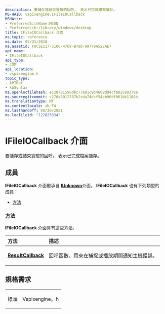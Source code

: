 ```yaml
---
description: 要儲存或結束實驗的回呼。 表示已完成檔案儲存。
MS-HAID: vspixengine.IFileIOCallback
MSHAttr:
- PreferredSiteName:MSDN
- PreferredLib:/library/windows/desktop
title: IFileIOCallback 介面
ms.topic: reference
ms.date: 05/31/2018
ms.assetid: F9C5E117-310C-4769-B78D-9A779A52EAE7
api_name:
- IFileIOCallback
api_type:
- COM
api_location:
- vspixengine.h
topic_type:
- APIRef
- kbSyntax
ms.openlocfilehash: ec20781596dbc77a01c9b4609dd4cfa02589379a
ms.sourcegitcommit: c276a8912787b2cda74dcf54eb96df961bb1188b
ms.translationtype: MT
ms.contentlocale: zh-TW
ms.lasthandoff: 08/20/2021
ms.locfileid: "122625834"
---
```

# <a name="span-idvspixengineifileiocallbackspanifileiocallback-interface"></a><span id="vspixengine.ifileiocallback"></span>IFileIOCallback 介面

要儲存或結束實驗的回呼。 表示已完成檔案儲存。

## <a name="members"></a>成員

**IFileIOCallback** 介面繼承自 [**IUnknown**](/windows/desktop/api/unknwn/nn-unknwn-iunknown)介面。 **IFileIOCallback** 也有下列類型的成員：

-   [方法](#methods)

### <a name="span-idmethodsspanmethods"></a><span id="methods"></span>方法

**IFileIOCallback** 介面具有這些方法。

<table><colgroup><col  /><col  /></colgroup><thead><tr class="header"><th style="text-align: left;">方法</th><th style="text-align: left;">描述</th></tr></thead><tbody><tr class="odd"><td style="text-align: left;"><a href="/windows/desktop/direct3dtools/ifileiocallback-resultcallback-dword"><strong>ResultCallback</strong></a></td><td style="text-align: left;"><p>回呼函數，用來在捕捉或播放期間通知主機錯誤。</p></td></tr></tbody></table>

 

## <a name="requirements"></a>規格需求

<table><colgroup><col  /><col  /></colgroup><tbody><tr class="odd"><td><p>標頭</p></td><td>Vspixengine。h</td></tr></tbody></table>

 

 
